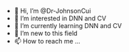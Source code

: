 - 👋 Hi, I’m @Dr-JohnsonCui
- 👀 I’m interested in DNN and CV
- 🌱 I’m currently learning DNN and CV
- 💞️ I’m new to this field
- 📫 How to reach me ...

<!---
Dr-JohnsonCui/Dr-JohnsonCui is a ✨ special ✨ repository because its `README.md` (this file) appears on your GitHub profile.
You can click the Preview link to take a look at your changes.
--->

